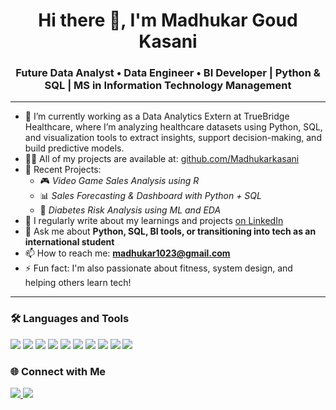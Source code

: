 <h1 align="center">Hi there 👋, I'm Madhukar Goud Kasani</h1>
<h3 align="center">Future Data Analyst • Data Engineer • BI Developer | Python & SQL | MS in Information Technology Management</h3>




---

- 🔭  I’m currently working as a Data Analytics Extern at TrueBridge Healthcare, where I’m analyzing healthcare datasets using Python, SQL, and visualization tools to extract insights, support decision-making, and build predictive models.
- 👨‍💻 All of my projects are available at: [github.com/Madhukarkasani](https://github.com/Madhukarkasani)
- 🧠 Recent Projects:  
  - 🎮 *Video Game Sales Analysis using R*  
  - 📊 *Sales Forecasting & Dashboard with Python + SQL*  
  - 💉 *Diabetes Risk Analysis using ML and EDA*
- 📝 I regularly write about my learnings and projects [on LinkedIn](https://www.linkedin.com/in/madhukarkasani/)
- 💬 Ask me about **Python, SQL, BI tools, or transitioning into tech as an international student**
- 📫 How to reach me: **madhukar1023@gmail.com**
- ⚡ Fun fact: I'm also passionate about fitness, system design, and helping others learn tech!

---

### 🛠️ Languages and Tools

<p align="left"> 
<img src="https://img.shields.io/badge/-Python-3776AB?style=flat&logo=python&logoColor=white" /> <img src="https://img.shields.io/badge/-SQL-4479A1?style=flat&logo=postgresql&logoColor=white" /> <img src="https://img.shields.io/badge/-Java-007396?style=flat&logo=java&logoColor=white" /> <img src="https://img.shields.io/badge/-Power%20BI-F2C811?style=flat&logo=powerbi&logoColor=black" /> <img src="https://img.shields.io/badge/-Tableau-E97627?style=flat&logo=tableau&logoColor=white" /> <img src="https://img.shields.io/badge/-Google%20Colab-F9AB00?style=flat&logo=googlecolab&logoColor=black" /> <img src="https://img.shields.io/badge/-Jupyter-F37626?style=flat&logo=jupyter&logoColor=white" /> <img src="https://img.shields.io/badge/-Spyder-FF0000?style=flat&logo=spyder-ide&logoColor=white" /> <img src="https://img.shields.io/badge/-VS%20Code-007ACC?style=flat&logo=visualstudiocode&logoColor=white" /> <img src="https://img.shields.io/badge/-AWS-232F3E?style=flat&logo=amazonaws&logoColor=white" /> 
</p>


### 🌐 Connect with Me

<p>
  <a href="https://www.linkedin.com/in/madhukarkasani/" target="_blank">
    <img src="https://img.shields.io/badge/-LinkedIn-0A66C2?style=flat&logo=linkedin&logoColor=white" />
  </a>
  <a href="mailto:madhukar1023@gmail.com" target="_blank">
    <img src="https://img.shields.io/badge/-Gmail-D14836?style=flat&logo=gmail&logoColor=white" />
  </a>
</p>
